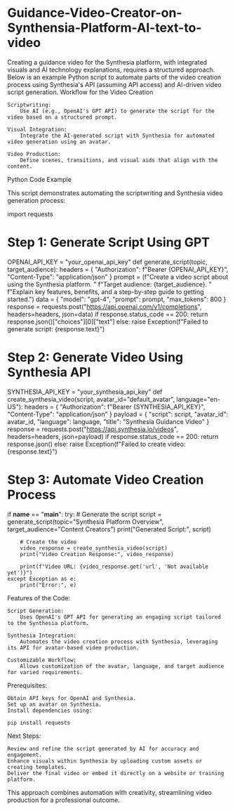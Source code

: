 # Guidance-Video-Creator-on-Synthensia-Platform-AI-text-to-video
Creating a guidance video for the Synthesia platform, with integrated visuals and AI technology explanations, requires a structured approach. Below is an example Python script to automate parts of the video creation process using Synthesia's API (assuming API access) and AI-driven video script generation.
Workflow for the Video Creation

    Scriptwriting:
        Use AI (e.g., OpenAI's GPT API) to generate the script for the video based on a structured prompt.

    Visual Integration:
        Integrate the AI-generated script with Synthesia for automated video generation using an avatar.

    Video Production:
        Define scenes, transitions, and visual aids that align with the content.

Python Code Example

This script demonstrates automating the scriptwriting and Synthesia video generation process:

import requests

# Step 1: Generate Script Using GPT
OPENAI_API_KEY = "your_openai_api_key"
def generate_script(topic, target_audience):
    headers = {
        "Authorization": f"Bearer {OPENAI_API_KEY}",
        "Content-Type": "application/json"
    }
    prompt = (f"Create a video script about using the Synthesia platform. "
              f"Target audience: {target_audience}. "
              f"Explain key features, benefits, and a step-by-step guide to getting started.")
    data = {
        "model": "gpt-4",
        "prompt": prompt,
        "max_tokens": 800
    }
    response = requests.post("https://api.openai.com/v1/completions", headers=headers, json=data)
    if response.status_code == 200:
        return response.json()["choices"][0]["text"]
    else:
        raise Exception(f"Failed to generate script: {response.text}")

# Step 2: Generate Video Using Synthesia API
SYNTHESIA_API_KEY = "your_synthesia_api_key"
def create_synthesia_video(script, avatar_id="default_avatar", language="en-US"):
    headers = {
        "Authorization": f"Bearer {SYNTHESIA_API_KEY}",
        "Content-Type": "application/json"
    }
    payload = {
        "script": script,
        "avatar_id": avatar_id,
        "language": language,
        "title": "Synthesia Guidance Video"
    }
    response = requests.post("https://api.synthesia.io/videos", headers=headers, json=payload)
    if response.status_code == 200:
        return response.json()
    else:
        raise Exception(f"Failed to create video: {response.text}")

# Step 3: Automate Video Creation Process
if __name__ == "__main__":
    try:
        # Generate the script
        script = generate_script(topic="Synthesia Platform Overview", target_audience="Content Creators")
        print("Generated Script:", script)
        
        # Create the video
        video_response = create_synthesia_video(script)
        print("Video Creation Response:", video_response)
        
        print(f"Video URL: {video_response.get('url', 'Not available yet')}")
    except Exception as e:
        print("Error:", e)

Features of the Code:

    Script Generation:
        Uses OpenAI's GPT API for generating an engaging script tailored to the Synthesia platform.

    Synthesia Integration:
        Automates the video creation process with Synthesia, leveraging its API for avatar-based video production.

    Customizable Workflow:
        Allows customization of the avatar, language, and target audience for varied requirements.

Prerequisites:

    Obtain API keys for OpenAI and Synthesia.
    Set up an avatar on Synthesia.
    Install dependencies using:

    pip install requests

Next Steps:

    Review and refine the script generated by AI for accuracy and engagement.
    Enhance visuals within Synthesia by uploading custom assets or creating templates.
    Deliver the final video or embed it directly on a website or training platform.

This approach combines automation with creativity, streamlining video production for a professional outcome.

